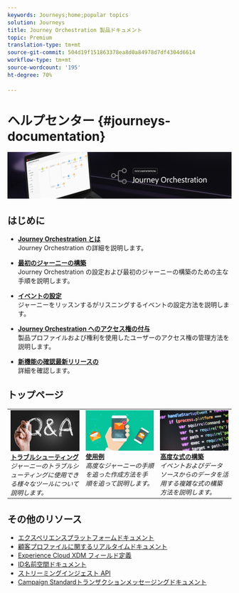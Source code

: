 ```yaml
---
keywords: Journeys;home;popular topics
solution: Journeys
title: Journey Orchestration 製品ドキュメント
topic: Premium
translation-type: tm+mt
source-git-commit: 504d19f151863378ea8d0a84978d7df4304d6614
workflow-type: tm+mt
source-wordcount: '195'
ht-degree: 70%

---
```



# ヘルプセンター {#journeys-documentation}

![](using/assets/do-not-localize/bannerjourney.png)

## はじめに

* **[Journey Orchestration とは](using/about/about-journey-orchestration.md)**<br/>Journey Orchestration の詳細を説明します。

* **[最初のジャーニーの構築](using/about/get-started.md)**<br/>Journey Orchestration の設定および最初のジャーニーの構築のための主な手順を説明します。

* **[イベントの設定](using/event/about-events.md#section_tbk_5qt_pgb)**<br/>ジャーニーをリッスンするがリスニングするイベントの設定方法を説明します。

* **[Journey Orchestration へのアクセス権の付与](using/about/access-management.md)**<br/>製品プロファイルおよび権利を使用したユーザーのアクセス権の管理方法を説明します。

* **[新機能の確認最新リリースの](using/release-notes/release-notes.md)**<br/>詳細を確認します。

## トップページ

<table>
<tr>
    <td valign="top">
        <a href="using/about/troubleshooting.md">
       <img alt="開発者" src="using/assets/do-not-localize/FAQ.png" />
       </a>
    <div>
    <a href="using/about/troubleshooting.md"><strong>トラブルシューティング</strong></a>
    </div>
    <em>ジャーニーのトラブルシューティングに使用できる様々なツールについて説明します。</em>
    <br>
  </td>
  <td valign="top">
    <a href="using/usecase/building-the-journey.md">
      <img alt="build" src="using/assets/do-not-localize/design.png"/>
    </a>
    <div>
    <a href="using/usecase/building-the-journey.md"><strong>使用例</strong></a>
    </div>
    <em>高度なジャーニーの手順を追った作成方法を手順を追って説明します。</em>
    <br>
  </td>
  <td valign="top">
    <a href="using/expression/expressionadvanced.md">
      <img alt="conditions" src="using/assets/do-not-localize/dev.png"/>
    </a>
    <div>
    <a href="using/expression/expressionadvanced.md"><strong>高度な式の構築</strong></a>
    </div>
    <em>イベントおよびデータソースからのデータを活用する複雑な式の構築方法を説明します。</em>
    <br>
  </td>
</tr>
</table>

## その他のリソース

* [エクスペリエンスプラットフォームドキュメント](https://www.adobe.com/jp/experience-platform/documentation-and-developer-resources.html)
* [顧客プロファイルに関するリアルタイムドキュメント](https://docs.adobe.com/content/help/en/experience-platform/profile/home.html)
* [Experience Cloud XDM フィールド定義](https://docs.adobe.com/content/help/en/experience-platform/xdm/home.html)
* [ID名前空間ドキュメント](https://docs.adobe.com/content/help/en/experience-platform/identity/home.html)
* [ストリーミングインジェスト API](https://docs.adobe.com/content/help/en/experience-platform/ingestion/streaming/overview.html)
* [Campaign Standardトランザクションメッセージングドキュメント](https://docs.adobe.com/content/help/ja-JP/campaign-standard/using/communication-channels/transactional-messaging/about-transactional-messaging.html)

